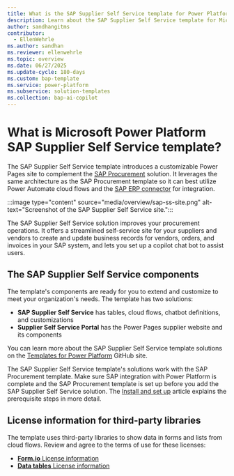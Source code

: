 ```yaml
---
title: What is the SAP Supplier Self Service template for Power Platform?
description: Learn about the SAP Supplier Self Service template for Microsoft Power Platform.
author: sandhangitms
contributor:
  - EllenWehrle
ms.author: sandhan
ms.reviewer: ellenwehrle
ms.topic: overview
ms.date: 06/27/2025
ms.update-cycle: 180-days
ms.custom: bap-template
ms.service: power-platform
ms.subservice: solution-templates
ms.collection: bap-ai-copilot
---
```


# What is Microsoft Power Platform SAP Supplier Self Service template?

The SAP Supplier Self Service template introduces a customizable Power Pages site to complement the [SAP Procurement](/power-platform/enterprise-templates/finance/sap-procurement/overview) solution. It leverages the same architecture as the SAP Procurement template so it can best utilize Power Automate cloud flows and the [SAP ERP connector](/connectors/saperp/) for integration.

:::image type="content" source="media/overview/sap-ss-site.png" alt-text="Screenshot of the SAP Supplier Self Service site.":::

The SAP Supplier Self Service solution improves your procurement operations. It offers a streamlined self-service site for your suppliers and vendors to create and update business records for vendors, orders, and invoices in your SAP system, and lets you set up a copilot chat bot to assist users.

## The SAP Supplier Self Service components

The template's components are ready for you to extend and customize to meet your organization's needs. The template has two solutions:

- **SAP Supplier Self Service** has tables, cloud flows, chatbot definitions, and customizations
- **Supplier Self Service Portal** has the Power Pages supplier website and its components

You can learn more about the SAP Supplier Self Service template solutions on the [Templates for Power Platform](https://github.com/microsoft/Templates-for-Power-Platform) GitHub site.

The SAP Supplier Self Service template's solutions work with the SAP Procurement template. Make sure SAP integration with Power Platform is complete and the SAP Procurement template is set up before you add the SAP Supplier Self Service solution. The [Install and set up](install-and-set-up.md) article explains the prerequisite steps in more detail.

## License information for third-party libraries

The template uses third-party libraries to show data in forms and lists from cloud flows. Review and agree to the terms of use for these licenses:

- [**Form.io** License information](https://github.com/formio/formio.js/blob/4.19.x/LICENSE.txt)
- [**Data tables** License information](https://datatables.net/license/mit)
